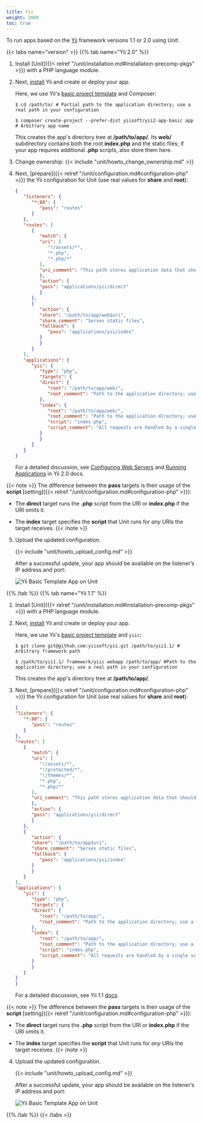 ```yaml
---
title: Yii
weight: 2000
toc: true
---
```



To run apps based on the [Yii](https://www.yiiframework.com) framework
versions 1.1 or 2.0 using Unit:

{{< tabs name="version" >}}
{{% tab name="Yii 2.0" %}}

1. Install [Unit]({{< relref "/unit/installation.md#installation-precomp-pkgs" >}}) with a PHP language module.


2. Next, [install](https://www.yiiframework.com/doc/guide/2.0/en/start-installation)
   Yii and create or deploy your app.

   Here, we use Yii's [basic project template](https://www.yiiframework.com/doc/guide/2.0/en/start-installation#installing-from-composer)
   and Composer:

   ```console
   $ cd /path/to/ # Partial path to the application directory; use a real path in your configuration
   ```

   ```console
   $ composer create-project --prefer-dist yiisoft/yii2-app-basic app # Arbitrary app name
   ```

   This creates the app's directory tree at **/path/to/app/**.
   Its **web/** subdirectory contains both the root
   **index.php** and the static files; if your app requires
   additional **.php** scripts, also store them here.

3. Change ownership:
   {{< include "unit/howto_change_ownership.md" >}}

4. Next,
   [prepare]({{< relref "/unit/configuration.md#configuration-php" >}})
   the Yii configuration for Unit (use real values for **share** and **root**):

   ```json
   {
      "listeners": {
         "*:80": {
            "pass": "routes"
         }
      },
      "routes": [
         {
            "match": {
            "uri": [
               "!/assets/*",
               "*.php",
               "*.php/*"
            ],
            "uri_comment": "This path stores application data that shouldn't be run as code"
            },
            "action": {
            "pass": "applications/yii/direct"
            }
         },
         {
            "action": {
            "share": "/path/to/app/web$uri",
            "share_comment": "Serves static files",
            "fallback": {
               "pass": "applications/yii/index"
            }
            }
         }
      ],
      "applications": {
         "yii": {
            "type": "php",
            "targets": {
            "direct": {
               "root": "/path/to/app/web/",
               "root_comment": "Path to the application directory; use a real path in your configuration"
            },
            "index": {
               "root": "/path/to/app/web/",
               "root_comment": "Path to the application directory; use a real path in your configuration",
               "script": "index.php",
               "script_comment": "All requests are handled by a single script"
            }
            }
         }
      }
   }
   ```

   For a detailed discussion, see [Configuring Web Servers](https://www.yiiframework.com/doc/guide/2.0/en/start-installation#configuring-web-servers)
   and [Running Applications](https://www.yiiframework.com/doc/guide/2.0/en/start-workflow) in Yii 2.0 docs.

{{< note >}}
   The difference between the **pass** targets is their usage of
   the **script**
   [setting]({{< relref "/unit/configuration.md#configuration-php" >}}):

   - The **direct** target runs the **.php** script from the
   URI or **index.php** if the URI omits it.

   - The **index** target specifies the **script** that Unit
   runs for *any* URIs the target receives.
{{< /note >}}


5. Upload the updated configuration.

   {{< include "unit/howto_upload_config.md" >}}

   After a successful update, your app should be available on the
   listener’s IP address and port:

   ![Yii Basic Template App on Unit](/unit/images/yii2.png)

{{% /tab %}}
{{% tab name="Yii 1.1" %}}

1. Install [Unit]({{< relref "/unit/installation.md#installation-precomp-pkgs" >}}) with a PHP language module.

2. Next, [install](https://www.yiiframework.com/doc/guide/1.1/en/quickstart.installation)
Yii and create or deploy your app.

   Here, we use Yii's [basic project template](https://www.yiiframework.com/doc/guide/1.1/en/quickstart.first-app)
   and `yiic`:

   ```console
   $ git clone git@github.com:yiisoft/yii.git /path/to/yii1.1/ # Arbitrary framework path
   ```

   ```code-block:: console
   $ /path/to/yii1.1/ framework/yiic webapp /path/to/app/ #Path to the application directory; use a real path in your configuration
   ```

   This creates the app's directory tree at **/path/to/app/**.

3. Next,
   [prepare]({{< relref "/unit/configuration.md#configuration-php" >}})
   the Yii configuration for Unit (use real values for **share** and **root**):

   ```json
   {
   "listeners": {
      "*:80": {
         "pass": "routes"
      }
   },
   "routes": [
      {
         "match": {
         "uri": [
            "!/assets/*",
            "!/protected/*",
            "!/themes/*",
            "*.php",
            "*.php/*"
         ],
         "uri_comment": "This path stores application data that shouldn't be run as code"
         },
         "action": {
         "pass": "applications/yii/direct"
         }
      },
      {
         "action": {
         "share": "/path/to/app$uri",
         "share_comment": "Serves static files",
         "fallback": {
            "pass": "applications/yii/index"
         }
         }
      }
   ],
   "applications": {
      "yii": {
         "type": "php",
         "targets": {
         "direct": {
            "root": "/path/to/app/",
            "root_comment": "Path to the application directory; use a real path in your configuration"
         },
         "index": {
            "root": "/path/to/app/",
            "root_comment": "Path to the application directory; use a real path in your configuration",
            "script": "index.php",
            "script_comment": "All requests are handled by a single script"
         }
         }
      }
   }
   }
   ```

   For a detailed discussion, see Yii 1.1 [docs](https://www.yiiframework.com/doc/guide/1.1/en/quickstart.first-app).

{{< note >}}
The difference between the **pass** targets is their usage of
the **script**
[setting]({{< relref "/unit/configuration.md#configuration-php" >}}):

- The **direct** target runs the **.php** script from the
   URI or **index.php** if the URI omits it.

- The **index** target specifies the **script** that Unit
   runs for *any* URIs the target receives.
{{< /note >}}

4. Upload the updated configuration.

      {{< include "unit/howto_upload_config.md" >}}

   After a successful update, your app should be available on the
   listener’s IP address and port:

   ![Yii Basic Template App on Unit](/unit/images/yii1.1.png)

{{% /tab %}}
{{< /tabs >}}
